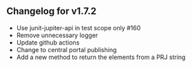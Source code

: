 ## Changelog for v1.7.2

- Use junit-jupiter-api in test scope only #160
- Remove unnecessary logger
- Update github actions
- Change to central portal publishing
- Add a new method to return the elements from a PRJ string
